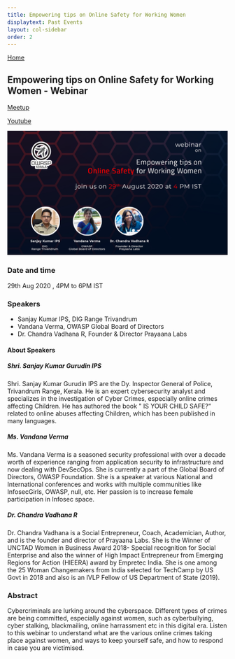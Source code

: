 ```yaml
---
title: Empowering tips on Online Safety for Working Women
displaytext: Past Events
layout: col-sidebar
order: 2
---
```


[Home](../index.html)

## **Empowering tips on Online Safety for Working Women - Webinar**

[Meetup](https://www.meetup.com/OWASP-Kerala-Chapter/events/272782436/)

[Youtube](https://www.youtube.com/watch?v=3B1cxtxJLgw)

![Pentesting Blockchain Solutions](../assets/images/event-29-aug.png)

### Date and time

  29th Aug 2020 , 4PM to 6PM IST

### Speakers

- Sanjay Kumar IPS, DIG Range Trivandrum
- Vandana Verma, OWASP Global Board of Directors
- Dr. Chandra Vadhana R, Founder & Director Prayaana Labs

#### About Speakers

##### Shri. Sanjay Kumar Gurudin IPS

Shri. Sanjay Kumar Gurudin IPS are the Dy. Inspector General of Police, Trivandrum Range, Kerala. He is an expert cybersecurity analyst and specializes in the investigation of Cyber Crimes, especially online crimes affecting Children. He has authored the book " IS YOUR CHILD SAFE?“ related to online abuses affecting Children, which has been published in many languages.

##### Ms. Vandana Verma

Ms. Vandana Verma is a seasoned security professional with over a decade worth of experience ranging from application security to infrastructure and now dealing with DevSecOps. She is currently a part of the Global Board of Directors, OWASP Foundation. She is a speaker at various National and International conferences and works with multiple communities like InfosecGirls, OWASP, null, etc. Her passion is to increase female participation in Infosec space.

##### Dr. Chandra Vadhana R

Dr. Chandra Vadhana is a Social Entrepreneur, Coach, Academician, Author, and is the founder and director of Prayaana Labs. She is the Winner of UNCTAD Women in Business Award 2018- Special recognition for Social Enterprise and also the winner of High Impact Entrepreneur from Emerging Regions for Action (HIEERA) award by Empretec India. She is one among the 25 Woman Changemakers from India selected for TechCamp by US Govt in 2018 and also is an IVLP Fellow of US Department of State (2019).

### Abstract

Cybercriminals are lurking around the cyberspace. Different types of crimes are being committed,  especially against  women, such as cyberbullying, cyber stalking,  blackmailing, online harrassment etc  in this digital era.
 Listen to this webinar to understand what are the various  online crimes taking place against women,  and ways to keep yourself safe, and how to respond in case you are victimised.
